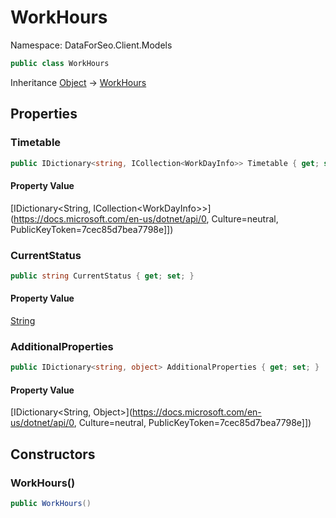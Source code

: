 # WorkHours

Namespace: DataForSeo.Client.Models

```csharp
public class WorkHours
```

Inheritance [Object](https://docs.microsoft.com/en-us/dotnet/api/Object) → [WorkHours](./WorkHours.md)

## Properties

### **Timetable**

```csharp
public IDictionary<string, ICollection<WorkDayInfo>> Timetable { get; set; }
```

#### Property Value

[IDictionary&lt;String, ICollection&lt;WorkDayInfo&gt;&gt;](https://docs.microsoft.com/en-us/dotnet/api/0, Culture=neutral, PublicKeyToken=7cec85d7bea7798e]])<br>

### **CurrentStatus**

```csharp
public string CurrentStatus { get; set; }
```

#### Property Value

[String](https://docs.microsoft.com/en-us/dotnet/api/String)<br>

### **AdditionalProperties**

```csharp
public IDictionary<string, object> AdditionalProperties { get; set; }
```

#### Property Value

[IDictionary&lt;String, Object&gt;](https://docs.microsoft.com/en-us/dotnet/api/0, Culture=neutral, PublicKeyToken=7cec85d7bea7798e]])<br>

## Constructors

### **WorkHours()**

```csharp
public WorkHours()
```
